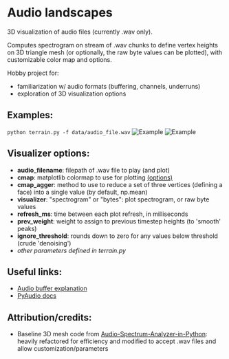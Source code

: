 Audio landscapes
==========

3D visualization of audio files (currently .wav only).

Computes spectrogram on stream of .wav chunks to define vertex heights on 3D triangle mesh (or optionally, the raw byte values can be plotted), with customizable color map and options.

Hobby project for:
* familiarization w/ audio formats (buffering, channels, underruns)
* exploration of 3D visualization options

Examples:
----
```python terrain.py -f data/audio_file.wav```
![Example](/images/cmap_hot_example.png)
![Example](/images/cmap_bone_example.png)

Visualizer options:
----

* **audio_filename**: filepath of .wav file to play (and plot)
* **cmap**: matplotlib colormap to use for plotting [(options)](https://matplotlib.org/stable/tutorials/colors/colormaps.html)
* **cmap_agger**: method to use to reduce a set of three vertices (defining a face) into a single value (by default, np.mean)
* **visualizer**: "spectrogram" or "bytes": plot spectrogram, or raw byte values
* **refresh_ms**: time between each plot refresh, in milliseconds
* **prev_weight**: weight to assign to previous timestep heights (to 'smooth' peaks)
* **ignore_threshold**: rounds down to zero for any values below threshold (crude 'denoising')
* *other parameters defined in terrain.py*

Useful links:
----
* [Audio buffer explanation](https://techpubs.jurassic.nl/manuals/0650/developer/DMSDK_PG/sgi_html/ch08.html)
* [PyAudio docs](http://people.csail.mit.edu/hubert/pyaudio/docs/)

Attribution/credits:
----
* Baseline 3D mesh code from [Audio-Spectrum-Analyzer-in-Python](https://github.com/markjay4k/Audio-Spectrum-Analyzer-in-Python): heavily refactored for efficiency and modified to accept .wav files and allow customization/parameters
